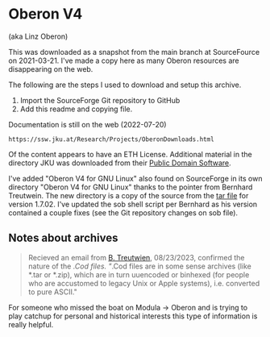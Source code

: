 Oberon V4
=========

(aka Linz Oberon)

This was downloaded as a snapshot from the main branch 
at SourceFource on 2021-03-21. I've made a copy here
as many Oberon resources are disappearing on the web.

The following are the steps I used to download and
setup this archive.

1. Import the SourceForge Git repository to GitHub
2. Add this readme and copying file.

Documentation is still on the web (2022-07-20)

    https://ssw.jku.at/Research/Projects/OberonDownloads.html


Of the content appears to have an ETH License. Additional
material in the directory JKU was downloaded from 
their [Public Domain Software](JKU-Public-Domain). 

I've added "Oberon V4 for GNU Linux" also found on SourceForge
in its own directory "Oberon V4 for GNU Linux" thanks to the
pointer from Bernhard Treutwein. The new directory is a copy of
the source from the [tar file](https://sourceforge.net/projects/oberon/files/Oberon%20V4%20for%20GNU_Linux/1.7.02/oberon-1.7.02.tar.gz/download)
for version 1.7.02. I've updated the sob shell script per Bernhard
as his version contained a couple fixes (see the Git repository
changes on sob file).


## Notes about archives


> Recieved an email from [B. Treutwien](https://github.com/btreut), 08/23/2023, confirmed the nature of the *.Cod files.
> "*.Cod files are in some sense archives (like *.tar or *.zip), which are in turn uuencoded or binhexed (for people who are accustomed to legacy Unix or Apple systems), i.e. converted to pure ASCII."

For someone who missed the boat on Modula -> Oberon and is trying to play catchup for personal and historical interests this type of information is really helpful.


